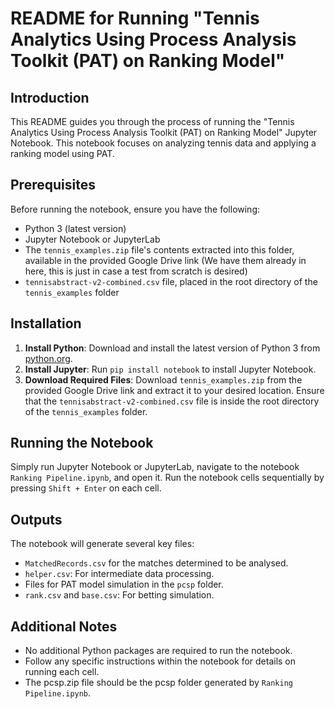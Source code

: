 # README for Running "Tennis Analytics Using Process Analysis Toolkit (PAT) on Ranking Model"

## Introduction
This README guides you through the process of running the "Tennis Analytics Using Process Analysis Toolkit (PAT) on Ranking Model" Jupyter Notebook. This notebook focuses on analyzing tennis data and applying a ranking model using PAT.

## Prerequisites
Before running the notebook, ensure you have the following:
- Python 3 (latest version)
- Jupyter Notebook or JupyterLab
- The `tennis_examples.zip` file's contents extracted into this folder, available in the provided Google Drive link
(We have them already in here, this is just in case a test from scratch is desired)
- `tennisabstract-v2-combined.csv` file, placed in the root directory of the `tennis_examples` folder

## Installation
1. **Install Python**: Download and install the latest version of Python 3 from [python.org](https://www.python.org/).
2. **Install Jupyter**: Run `pip install notebook` to install Jupyter Notebook.
3. **Download Required Files**: Download `tennis_examples.zip` from the provided Google Drive link and extract it to your desired location. Ensure that the `tennisabstract-v2-combined.csv` file is inside the root directory of the `tennis_examples` folder.

## Running the Notebook
Simply run Jupyter Notebook or JupyterLab, navigate to the notebook `Ranking Pipeline.ipynb`, and open it. Run the notebook cells sequentially by pressing `Shift + Enter` on each cell.

## Outputs
The notebook will generate several key files:
- `MatchedRecords.csv` for the matches determined to be analysed.
- `helper.csv`: For intermediate data processing.
- Files for PAT model simulation in the `pcsp` folder.
- `rank.csv` and `base.csv`: For betting simulation.

## Additional Notes
- No additional Python packages are required to run the notebook.
- Follow any specific instructions within the notebook for details on running each cell.
- The pcsp.zip file should be the pcsp folder generated by `Ranking Pipeline.ipynb`. 
